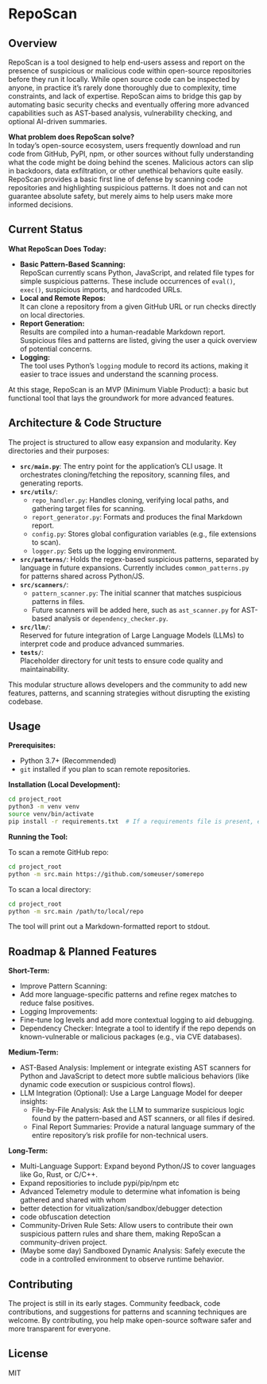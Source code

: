 # RepoScan

## Overview

RepoScan is a tool designed to help end-users assess and report on the presence of suspicious or malicious code within open-source repositories before they run it locally. While open source code can be inspected by anyone, in practice it’s rarely done thoroughly due to complexity, time constraints, and lack of expertise. RepoScan aims to bridge this gap by automating basic security checks and eventually offering more advanced capabilities such as AST-based analysis, vulnerability checking, and optional AI-driven summaries.

**What problem does RepoScan solve?**  
In today’s open-source ecosystem, users frequently download and run code from GitHub, PyPI, npm, or other sources without fully understanding what the code might be doing behind the scenes. Malicious actors can slip in backdoors, data exfiltration, or other unethical behaviors quite easily. RepoScan provides a basic first line of defense by scanning code repositories and highlighting suspicious patterns. It does not and can not guarantee absolute safety, but merely aims to help users make more informed decisions.

## Current Status

**What RepoScan Does Today:**

- **Basic Pattern-Based Scanning:**  
  RepoScan currently scans Python, JavaScript, and related file types for simple suspicious patterns. These include occurrences of `eval()`, `exec()`, suspicious imports, and hardcoded URLs.  
- **Local and Remote Repos:**  
  It can clone a repository from a given GitHub URL or run checks directly on local directories.
- **Report Generation:**  
  Results are compiled into a human-readable Markdown report. Suspicious files and patterns are listed, giving the user a quick overview of potential concerns.
- **Logging:**  
  The tool uses Python’s `logging` module to record its actions, making it easier to trace issues and understand the scanning process.

At this stage, RepoScan is an MVP (Minimum Viable Product): a basic but functional tool that lays the groundwork for more advanced features.

## Architecture & Code Structure

The project is structured to allow easy expansion and modularity. Key directories and their purposes:

- **`src/main.py`**: The entry point for the application’s CLI usage. It orchestrates cloning/fetching the repository, scanning files, and generating reports.
- **`src/utils/`**:  
  - `repo_handler.py`: Handles cloning, verifying local paths, and gathering target files for scanning.  
  - `report_generator.py`: Formats and produces the final Markdown report.  
  - `config.py`: Stores global configuration variables (e.g., file extensions to scan).  
  - `logger.py`: Sets up the logging environment.
- **`src/patterns/`**: Holds the regex-based suspicious patterns, separated by language in future expansions. Currently includes `common_patterns.py` for patterns shared across Python/JS.
- **`src/scanners/`**:  
  - `pattern_scanner.py`: The initial scanner that matches suspicious patterns in files.  
  - Future scanners will be added here, such as `ast_scanner.py` for AST-based analysis or `dependency_checker.py`.
- **`src/llm/`**:  
  Reserved for future integration of Large Language Models (LLMs) to interpret code and produce advanced summaries.
- **`tests/`**:  
  Placeholder directory for unit tests to ensure code quality and maintainability.

This modular structure allows developers and the community to add new features, patterns, and scanning strategies without disrupting the existing codebase.

## Usage

**Prerequisites:**

- Python 3.7+ (Recommended)
- `git` installed if you plan to scan remote repositories.

**Installation (Local Development):**

```bash
cd project_root
python3 -m venv venv
source venv/bin/activate
pip install -r requirements.txt  # If a requirements file is present, else skip
```
**Running the Tool:**

To scan a remote GitHub repo:

```bash
cd project_root
python -m src.main https://github.com/someuser/somerepo
```
To scan a local directory:

```bash
cd project_root
python -m src.main /path/to/local/repo
```
The tool will print out a Markdown-formatted report to stdout.

## Roadmap & Planned Features

**Short-Term:**

- Improve Pattern Scanning:
- Add more language-specific patterns and refine regex matches to reduce false positives.
- Logging Improvements:
- Fine-tune log levels and add more contextual logging to aid debugging.
- Dependency Checker:
Integrate a tool to identify if the repo depends on known-vulnerable or malicious packages (e.g., via CVE databases).

**Medium-Term:**

- AST-Based Analysis:
Implement or integrate existing AST scanners for Python and JavaScript to detect more subtle malicious behaviors (like dynamic code execution or suspicious control flows).
- LLM Integration (Optional):
Use a Large Language Model for deeper insights:
  - File-by-File Analysis: Ask the LLM to summarize suspicious logic found by the pattern-based and AST scanners, or all files if desired. 
  - Final Report Summaries: Provide a natural language summary of the entire repository’s risk profile for non-technical users.

**Long-Term:**

- Multi-Language Support:
Expand beyond Python/JS to cover languages like Go, Rust, or C/C++.
- Expand repositiories to include pypi/pip/npm etc
- Advanced Telemetry module to determine what infomation is being gathered and shared with whom
- better detection for vitualization/sandbox/debugger detection
- code obfuscation detection
- Community-Driven Rule Sets:
Allow users to contribute their own suspicious pattern rules and share them, making RepoScan a community-driven project.
- (Maybe some day) Sandboxed Dynamic Analysis:
Safely execute the code in a controlled environment to observe runtime behavior.

## Contributing
The project is still in its early stages. Community feedback, code contributions, and suggestions for patterns and scanning techniques are welcome. By contributing, you help make open-source software safer and more transparent for everyone.

## License
MIT
